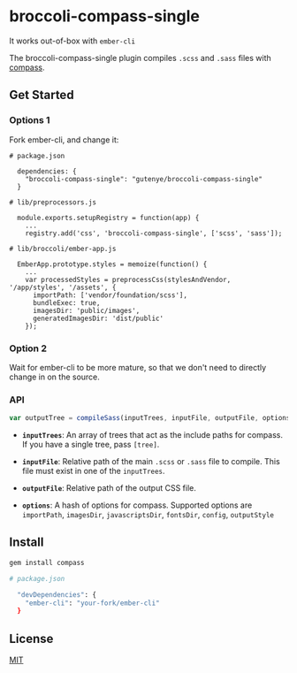 # broccoli-compass-single

It works out-of-box with `ember-cli`

The broccoli-compass-single plugin compiles `.scss` and `.sass` files with [compass](https://github.com/Compass/compass).

## Get Started

### Options 1

Fork ember-cli, and change it:

```
# package.json

  dependencies: {
    "broccoli-compass-single": "gutenye/broccoli-compass-single"
  }

# lib/preprocessors.js

  module.exports.setupRegistry = function(app) {
    ...
    registry.add('css', 'broccoli-compass-single', ['scss', 'sass']);

# lib/broccoli/ember-app.js

  EmberApp.prototype.styles = memoize(function() {
    ...
    var processedStyles = preprocessCss(stylesAndVendor, '/app/styles', '/assets', {
      importPath: ['vendor/foundation/scss'],
      bundleExec: true,
      imagesDir: 'public/images',
      generatedImagesDir: 'dist/public'
    });
```

### Option 2

Wait for ember-cli to be more mature, so that we don't need to directly change in on the source.

### API

``` js
var outputTree = compileSass(inputTrees, inputFile, outputFile, options);
```

* **`inputTrees`**: An array of trees that act as the include paths for
  compass. If you have a single tree, pass `[tree]`.

* **`inputFile`**: Relative path of the main `.scss` or `.sass` file to compile. This
  file must exist in one of the `inputTrees`.

* **`outputFile`**: Relative path of the output CSS file.

* **`options`**: A hash of options for compass. Supported options are
  `importPath`, `imagesDir`, `javascriptsDir`, `fontsDir`, `config`, `outputStyle`

## Install

``` bash
gem install compass

# package.json

  "devDependencies": {
    "ember-cli": "your-fork/ember-cli"
  }
```


## License

[MIT](https://github.com/gutenye/broccoli-compass-single/blob/master/LICENSE.md)
